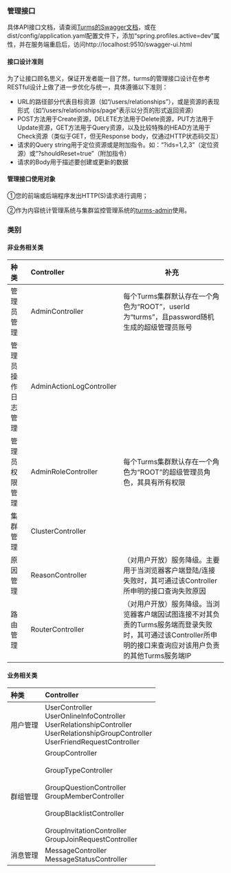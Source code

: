 ### 管理接口

具体API接口文档，请查阅[Turms的Swagger文档](https://github.com/turms-im/turms/blob/develop/turms/docs/html/swagger.html)，或在dist/config/application.yaml配置文件下，添加“spring.profiles.active=dev”属性，并在服务端重启后，访问http://localhost:9510/swagger-ui.html

#### 接口设计准则

为了让接口顾名思义，保证开发者能一目了然，turms的管理接口设计在参考RESTful设计上做了进一步优化与统一，具体遵循以下准则：

* URL的路径部分代表目标资源（如“/users/relationships”），或是资源的表现形式（如“/users/relationships/page”表示以分页的形式返回资源）
* POST方法用于Create资源，DELETE方法用于Delete资源，PUT方法用于Update资源，GET方法用于Query资源，以及比较特殊的HEAD方法用于Check资源（类似于GET，但无Response body，仅通过HTTP状态码交互）
* 请求的Query string用于定位资源或是附加指令。如：“?ids=1,2,3”（定位资源）或“?shouldReset=true”（附加指令）
* 请求的Body用于描述要创建或更新的数据

#### 管理接口使用对象

①您的前端或后端程序发出HTTP(S)请求进行调用；

②作为内容统计管理系统与集群监控管理系统的[turms-admin](https://github.com/turms-im/turms/tree/develop/turms-admin)使用。

### 类别

#### 非业务相关类

| **种类**           | **Controller**           | **补充**                                                     |
| :----------------- | :----------------------- | ------------------------------------------------------------ |
| 管理员管理         | AdminController          | 每个Turms集群默认存在一个角色为“ROOT”，userId为“turms”，且password随机生成的超级管理员账号 |
| 管理员操作日志管理 | AdminActionLogController |                                                              |
| 管理员权限管理     | AdminRoleController      | 每个Turms集群默认存在一个角色为“ROOT”的超级管理员角色，其具有所有权限 |
| 集群管理           | ClusterController        |                                                              |
| 原因管理           | ReasonController         | （对用户开放）服务降级。主要用于当浏览器客户端登陆/连接失败时，其可通过该Controller所申明的接口查询失败原因 |
| 路由管理           | RouterController         | （对用户开放）服务降级。当浏览器客户端因试图连接不对其负责的Turms服务端而登录失败时，其可通过该Controller所申明的接口来查询应对该用户负责的其他Turms服务端IP |

#### 业务相关类

| **种类** | **Controller**                                               |
| :------- | :----------------------------------------------------------- |
| 用户管理 | UserController<br />UserOnlineInfoController<br />UserRelationshipController<br />UserRelationshipGroupController<br />UserFriendRequestController |
| 群组管理 | GroupController<br /><br />GroupTypeController<br /><br />GroupQuestionController<br />GroupMemberController<br /><br />GroupBlacklistController<br /><br />GroupInvitationController<br />GroupJoinRequestController |
| 消息管理 | MessageController<br />MessageStatusController               |